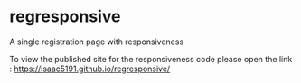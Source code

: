# regresponsive
A single registration  page with responsiveness

To view the published site for the responsiveness code please open the link :
https://isaac5191.github.io/regresponsive/
